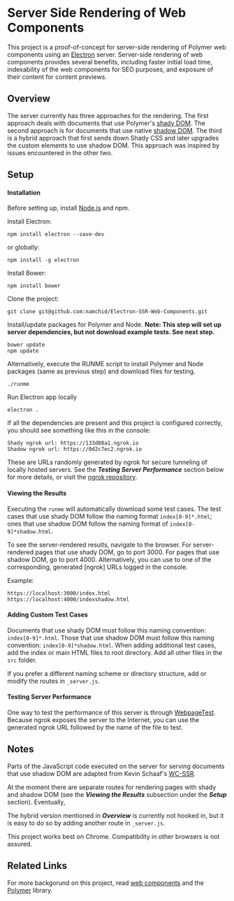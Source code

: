 # Server Side Rendering of Web Components

This project is a proof-of-concept for server-side rendering of Polymer web components using an [Electron] server. Server-side rendering of web components provides several benefits, including faster initial load time, indexability of the web components for SEO purposes, and exposure of their content for content previews. 

## Overview

The server currently has three approaches for the rendering. The first approach deals with documents that use Polymer's [shady DOM]. The second approach is for documents that use native [shadow DOM]. The third is a hybrid approach that first sends down Shady CSS and later upgrades the custom elements to use shadow DOM. This approach was inspired by issues encountered in the other two.

## Setup

#### Installation
Before setting up, install [Node.js] and npm.

Install Electron:
```
npm install electron --save-dev
```

or globally:
```
npm install -g electron
```

Install Bower:
```
npm install bower
```

Clone the project:
```
git clone git@github.com:namchid/Electron-SSR-Web-Components.git
```

Install/update packages for Polymer and Node. **Note: This step will set up server dependencies, but not download example tests. See next step.**
```
bower update
npm update
```

Alternatively, execute the RUNME script to install Polymer and Node packages (same as previous step) and download files for testing.
```
./runme
```

Run Electron app locally
```
electron .
```

If all the dependencies are present and this project is configured correctly, you should see something like this in the console:
```
Shady ngrok url: https://133d08a1.ngrok.io
Shadow ngrok url: https://0d2c7ec2.ngrok.io
```
These are URLs randomly generated by ngrok for secure tunneling of locally hosted servers. See the ***Testing Server Performance*** section below for more details, or visit the [ngrok repository].

#### Viewing the Results
Executing the `runme` will automatically download some test cases. The test cases that use shady DOM follow the naming format `index[0-9]*.html`; ones that use shadow DOM follow the naming format of `index[0-9]*shadow.html`.

To see the server-rendered results, navigate to the browser. For server-rendered pages that use shady DOM, go to port 3000. For pages that use shadow DOM, go to port 4000. Alternatively, you can use to one of the corresponding, generated [ngrok] URLs logged in the console.

Example:
```
https://localhost:3000/index.html
https://localhost:4000/indexshadow.html
```

#### Adding Custom Test Cases
Documents that use shady DOM must follow this naming convention: `index[0-9]*.html`. Those that use shadow DOM must follow this naming convention: `index[0-9]*shadow.html`. When adding additional test cases, add the index or main HTML files to root directory. Add all other files in the `src` folder.

If you prefer a different naming scheme or directory structure, add or modify the routes in `_server.js`.

#### Testing Server Performance
One way to test the performance of this server is through [WebpageTest]. Because ngrok exposes the server to the Internet, you can use the generated ngrok URL followed by the name of the file to test. 

## Notes

Parts of the JavaScript code executed on the server for serving documents that use shadow DOM are adapted from Kevin Schaaf's [WC-SSR].

At the moment there are separate routes for rendering pages with shady and shadow DOM (see the ***Viewing the Results*** subsection under the ***Setup*** section). Eventually, 

The hybrid version mentioned in ***Overview*** is currently not hooked in, but it is easy to do so by adding another route in `_server.js`.

This project works best on Chrome. Compatibility in other browsers is not assured.

## Related Links

For more backgorund on this project, read [web components] and the [Polymer] library.

[Electron]: <https://github.com/electron/electron>
[ngrok repository]: <https://github.com/inconshreveable/ngrok>
[Node.js]: <https://docs.npmjs.com/getting-started/installing-node#installing-nodejs>
[shadow dom]: <https://developer.mozilla.org/en-US/docs/Web/Web_Components/Shadow_DOM>
[shady dom]: <https://www.polymer-project.org/1.0/blog/shadydom>
[Polymer]: <https://www.polymer-project.org/>
[WC-SSR]: <https://github.com/kevinpschaaf/wc-ssr>
[web components]: <http://webcomponents.org/>
[WebpageTest]: <https://www.webpagetest.org/>
